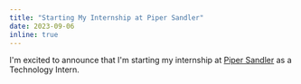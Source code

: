 ```yaml
---
title: "Starting My Internship at Piper Sandler"
date: 2023-09-06
inline: true
---
```


I'm excited to announce that I'm starting my internship at [Piper Sandler](https://www.pipersandler.com/) as a Technology Intern.